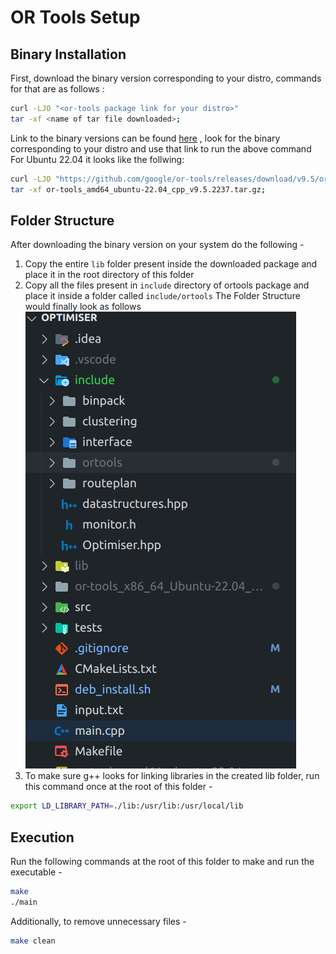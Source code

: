 # OR Tools Setup 
## Binary Installation
First, download the binary version corresponding to your distro, commands for that are as follows :
```bash
curl -LJO "<or-tools package link for your distro>"
tar -xf <name of tar file downloaded>;
```
Link to the binary versions can be found [here](https://github.com/google/or-tools/releases/) , look for the binary corresponding to your distro and use that link to run the above command
For Ubuntu 22.04 it looks like the follwing:
```bash
curl -LJO "https://github.com/google/or-tools/releases/download/v9.5/or-tools_amd64_ubuntu-22.04_cpp_v9.5.2237.tar.gz"
tar -xf or-tools_amd64_ubuntu-22.04_cpp_v9.5.2237.tar.gz;
```
## Folder Structure
After downloading the binary version on your system do the following -
1. Copy the entire `lib` folder present inside the downloaded package and place it in the root directory of this folder
2. Copy all the files present in `include` directory of ortools package and place it inside a folder called `include/ortools`
The Folder Structure would finally look as follows
![Folder Structure](folder_structure.png)
3. To make sure g++ looks for linking libraries in the created lib folder, run this command once at the root of this folder - 
```bash
export LD_LIBRARY_PATH=./lib:/usr/lib:/usr/local/lib 
```
## Execution
Run the following commands at the root of this folder to make and run the executable - 
```bash
make
./main
```
Additionally, to remove unnecessary files - 
```bash
make clean
```
